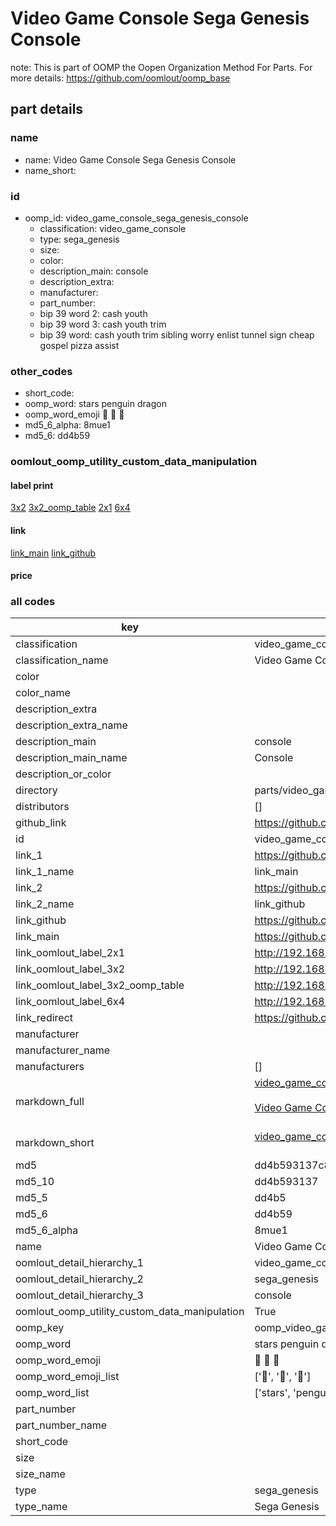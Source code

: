 # Video Game Console Sega Genesis Console  

note: This is part of OOMP the Oopen Organization Method For Parts. For more details: https://github.com/oomlout/oomp_base

##  part details
  







### name
* name: Video Game Console Sega Genesis Console
* name_short: 
### id
* oomp_id: video_game_console_sega_genesis_console
  * classification: video_game_console
  * type: sega_genesis
  * size: 
  * color: 
  * description_main: console
  * description_extra: 
  * manufacturer: 
  * part_number: 
  * bip 39 word 2: cash youth
  * bip 39 word 3: cash youth trim
  * bip 39 word: cash youth trim sibling worry enlist tunnel sign cheap gospel pizza assist

### other_codes
* short_code: 
* oomp_word: stars penguin dragon
* oomp_word_emoji :stars: :penguin: :dragon:
* md5_6_alpha: 8mue1
* md5_6: dd4b59






### oomlout_oomp_utility_custom_data_manipulation
#### label print
[3x2](http://192.168.1.245:1112/?label=oomp%208mue1)
[3x2_oomp_table](http://192.168.1.108:1112/?label=oomp%208mue1)
[2x1](http://192.168.1.242:1112/?label=oomp%208mue1)
[6x4](http://192.168.1.55:1112/?label=oomp%208mue1)    

#### link

[link_main](https://github.com/oomlout/oomlout_oomp_version_1_messy/tree/main/parts/video_game_console_sega_genesis_console) [link_github](https://github.com/oomlout/oomlout_oomp_version_1_messy/tree/main/parts/video_game_console_sega_genesis_console)                             

#### price







### all codes 
| key | value |  
| --- | --- |  
| classification | video_game_console |  
| classification_name | Video Game Console |  
| color |  |  
| color_name |  |  
| description_extra |  |  
| description_extra_name |  |  
| description_main | console |  
| description_main_name | Console |  
| description_or_color |   |  
| directory | parts/video_game_console_sega_genesis_console |  
| distributors | [] |  
| github_link | https://github.com/oomlout/oomlout_oomp_part_src/tree/main/parts/video_game_console_sega_genesis_console |  
| id | video_game_console_sega_genesis_console |  
| link_1 | https://github.com/oomlout/oomlout_oomp_version_1_messy/tree/main/parts/video_game_console_sega_genesis_console |  
| link_1_name | link_main |  
| link_2 | https://github.com/oomlout/oomlout_oomp_version_1_messy/tree/main/parts/video_game_console_sega_genesis_console |  
| link_2_name | link_github |  
| link_github | https://github.com/oomlout/oomlout_oomp_version_1_messy/tree/main/parts/video_game_console_sega_genesis_console |  
| link_main | https://github.com/oomlout/oomlout_oomp_version_1_messy/tree/main/parts/video_game_console_sega_genesis_console |  
| link_oomlout_label_2x1 | http://192.168.1.242:1112/?label=oomp%208mue1 |  
| link_oomlout_label_3x2 | http://192.168.1.245:1112/?label=oomp%208mue1 |  
| link_oomlout_label_3x2_oomp_table | http://192.168.1.108:1112/?label=oomp%208mue1 |  
| link_oomlout_label_6x4 | http://192.168.1.55:1112/?label=oomp%208mue1 |  
| link_redirect | https://github.com/oomlout/oomlout_oomp_version_1_messy/tree/main/parts/video_game_console_sega_genesis_console |  
| manufacturer |  |  
| manufacturer_name |  |  
| manufacturers | [] |  
| markdown_full | [video_game_console_sega_genesis_console](none)<br>[](none)<br>[Video Game Console Sega Genesis Console](none)<br><br> |  
| markdown_short | [video_game_console_sega_genesis_console](none)<br><br> |  
| md5 | dd4b593137c85d512b7eec7bd17fd91a |  
| md5_10 | dd4b593137 |  
| md5_5 | dd4b5 |  
| md5_6 | dd4b59 |  
| md5_6_alpha | 8mue1 |  
| name | Video Game Console Sega Genesis Console |  
| oomlout_detail_hierarchy_1 | video_game_console |  
| oomlout_detail_hierarchy_2 | sega_genesis |  
| oomlout_detail_hierarchy_3 | console |  
| oomlout_oomp_utility_custom_data_manipulation | True |  
| oomp_key | oomp_video_game_console_sega_genesis_console |  
| oomp_word | stars penguin dragon |  
| oomp_word_emoji | :stars: :penguin: :dragon: |  
| oomp_word_emoji_list | [':stars:', ':penguin:', ':dragon:'] |  
| oomp_word_list | ['stars', 'penguin', 'dragon'] |  
| part_number |  |  
| part_number_name |  |  
| short_code |  |  
| size |  |  
| size_name |  |  
| type | sega_genesis |  
| type_name | Sega Genesis |  
